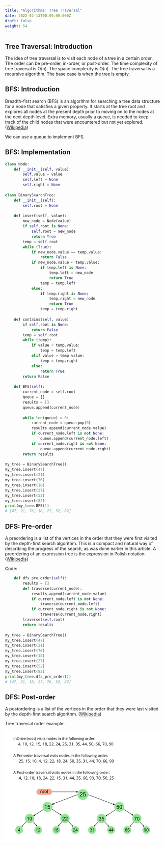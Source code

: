 ```yaml
---
title: "Algorithms: Tree Traversal"
date: 2022-02-13T00:00:00.000Z
draft: false
weight: 54
---
```


## Tree Traversal: Introduction

The idea of tree traversal is to visit each node of a tree in a certain order. The order can be pre-order, in-order, or post-order. The time complexity of tree traversal is O(n). The space complexity is O(n). The tree traversal is a recursive algorithm. The base case is when the tree is empty.

## BFS: Introduction

Breadth-first search (BFS) is an algorithm for searching a tree data structure for a node that satisfies a given property. It starts at the tree root and explores all nodes at the present depth prior to moving on to the nodes at the next depth level. Extra memory, usually a queue, is needed to keep track of the child nodes that were encountered but not yet explored. ([Wikipedia](https://en.wikipedia.org/wiki/Breadth-first_search))

We can use a queue to implement BFS.

## BFS: Implementation

```python
class Node:
    def __init__(self, value):
        self.value = value
        self.left = None
        self.right = None
        
class BinarySearchTree:
    def __init__(self):
        self.root = None

    def insert(self, value):
        new_node = Node(value)
        if self.root is None:
            self.root = new_node
            return True
        temp = self.root
        while (True):
            if new_node.value == temp.value:
                return False
            if new_node.value < temp.value:
                if temp.left is None:
                    temp.left = new_node
                    return True
                temp = temp.left
            else: 
                if temp.right is None:
                    temp.right = new_node
                    return True
                temp = temp.right

    def contains(self, value):
        if self.root is None:
            return False
        temp = self.root
        while (temp):
            if value < temp.value:
                temp = temp.left
            elif value > temp.value:
                temp = temp.right
            else:
                return True
        return False
  
    def BFS(self):
        current_node = self.root
        queue = []
        results = []
        queue.append(current_node)

        while len(queue) > 0:
            current_node = queue.pop(0)
            results.append(current_node.value)
            if current_node.left is not None:
                queue.append(current_node.left)
            if current_node.right is not None:
                queue.append(current_node.right)
        return results

my_tree = BinarySearchTree()
my_tree.insert(47)
my_tree.insert(21)
my_tree.insert(76)
my_tree.insert(18)
my_tree.insert(27)
my_tree.insert(52)
my_tree.insert(82)
print(my_tree.BFS())
# [47, 21, 76, 18, 27, 52, 82]
```

## DFS: Pre-order

A preordering is a list of the vertices in the order that they were first visited by the depth-first search algorithm. This is a compact and natural way of describing the progress of the search, as was done earlier in this article. A preordering of an expression tree is the expression in Polish notation. ([Wikipedia](https://en.wikipedia.org/wiki/Depth-first_search))

Code:

```python
    def dfs_pre_order(self):
        results = []
        def traverse(current_node):
            results.append(current_node.value)
            if current_node.left is not None:
                traverse(current_node.left)
            if current_node.right is not None:
                traverse(current_node.right)
        traverse(self.root)
        return results

my_tree = BinarySearchTree()
my_tree.insert(47)
my_tree.insert(21)
my_tree.insert(76)
my_tree.insert(18)
my_tree.insert(27)
my_tree.insert(52)
my_tree.insert(82)
print(my_tree.dfs_pre_order())
# [47, 21, 18, 27, 76, 52, 82]
```

## DFS: Post-order

A postordering is a list of the vertices in the order that they were last visited by the depth-first search algorithm. ([Wikipedia](https://en.wikipedia.org/wiki/Depth-first_search))

Tree traversal order example:

![tree traversal order](/images/Preorder-from-Inorder-and-Postorder-traversals.jpg)